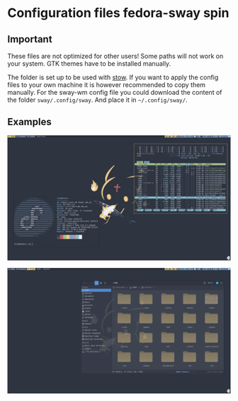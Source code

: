 # Configuration files fedora-sway spin

## **Important**
These files are not optimized for other users! Some paths will not work on your system. GTK themes have to be installed manually.


The folder is set up to be used with [stow](https://github.com/aspiers/stow). If you want to apply the config files to your own machine it is however recommended to copy them manually.
For the sway-wm config file you could download the content of the folder `sway/.config/sway`. And place it in `~/.config/sway/`. 

## Examples

![Desktop_screenshot](screenshots/screenshot_2024-07-29T12%3A11%3A45.png)


![Desktop screenshot 2](screenshots/screenshot_2024-07-29T12%3A12%3A57.png)
